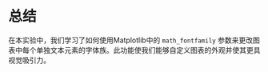 # 总结

在本实验中，我们学习了如何使用Matplotlib中的 `math_fontfamily` 参数来更改图表中每个单独文本元素的字体族。此功能使我们能够自定义图表的外观并使其更具视觉吸引力。
